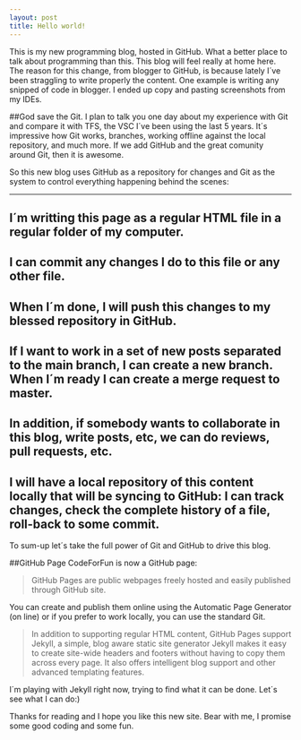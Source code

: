 ```yaml
---
layout: post
title: Hello world!
---
```



This is my new programming blog, hosted in GitHub. What a better place to talk about programming than this. This blog will feel really at home here.
The reason for this change, from blogger to GitHub, is because lately I´ve been straggling to write properly the content. 
One example is writing any snipped of code in blogger. I ended up copy and pasting screenshots from my IDEs.

##God save the Git.
I plan to talk you one day about my experience with Git and compare it with TFS, the VSC I´ve been using the last 5 years.
It´s impressive how Git works, branches, working offline against the local repository, and much more. If we add GitHub and the great comunity around Git, then it is awesome. 

So this new blog uses GitHub as a repository for changes and Git as the system to control everything happening behind the scenes:

----
I´m writting this page as a regular HTML file in a regular folder of my computer.
---
I can commit any changes I do to this file or any other file.
---
When I´m done, I will push this changes to my blessed repository in GitHub.
---
If I want to work in a set of new posts separated to the main branch, I can create a new branch.
When I´m ready I can create a merge request to master.
---
In addition, if somebody wants to collaborate in this blog, write posts, etc, we can do reviews, pull requests, etc.
---
I will have a local repository of this content locally that will be syncing to GitHub: I can track changes, check the complete history of a file, roll-back to some commit.
---

To sum-up let´s take the full power of Git and GitHub to drive this blog.

##GitHub Page
CodeForFun is now a GitHub page: 

>GitHub Pages are public webpages freely hosted and easily published through GitHub site.

You can create and publish them online using the Automatic Page Generator (on line) or if you prefer to work locally, you can use the standard Git.

>In addition to supporting regular HTML content, GitHub Pages support Jekyll, a simple, blog aware static site generator Jekyll makes it easy to create site-wide headers and footers without having to copy them across every page. It also offers intelligent blog support and other advanced templating features. 

I´m playing with Jekyll right now, trying to find what it can be done. Let´s see what I can do:)

Thanks for reading and I hope you like this new site. Bear with me, I promise some good coding and some fun.
